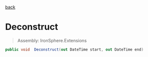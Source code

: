 ﻿

[back](/IronSphere.Extensions/DateTimeSpan)

# Deconstruct

> Assembly: IronSphere.Extensions

```csharp
public void  Deconstruct(out DateTime start, out DateTime end)
```



 